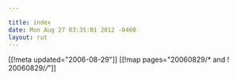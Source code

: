 ```yaml
---

title: index
date: Mon Aug 27 03:35:01 2012 -0400
layout: rut
---
```


[[!meta updated="2006-08-29"]]
[[!map pages="20060829/* and ! 20060829/*/*"]]
